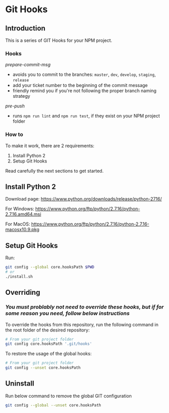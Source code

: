 # Git Hooks

## Introduction
This is a series of GIT Hooks for your NPM project.

### Hooks
*prepare-commit-msg*
* avoids you to commit to the branches: `master`, `dev`, `develop`, `staging`, `release`
* add your ticket number to the beginning of the commit message
* friendly remind you if you're not following the proper branch naming strategy

*pre-push*
* runs `npm run lint` and `npm run test`, if they exist on your NPM project folder

### How to
To make it work, there are 2 requirements:

1. Install Python 2
2. Setup Git Hooks

Read carefully the next sections to get started.

## Install Python 2
Download page: https://www.python.org/downloads/release/python-2716/

For Windows: https://www.python.org/ftp/python/2.7.16/python-2.7.16.amd64.msi

For MacOS: https://www.python.org/ftp/python/2.7.16/python-2.7.16-macosx10.9.pkg

## Setup Git Hooks
Run:

```bash
git config --global core.hooksPath $PWD
# or
./install.sh
``` 

## Overriding
### *You must problably not need to override these hooks, but if for some reason you need, follow below instructions*

To override the hooks from this repository, run the following command in the root folder of the desired repository:

```bash
# From your git project folder
git config core.hooksPath '.git/hooks'
```

To restore the usage of the global hooks:

```bash
# From your git project folder
git config --unset core.hooksPath
```
## Uninstall

Run below command to remove the global GIT configuration
```bash
git config --global --unset core.hooksPath
```